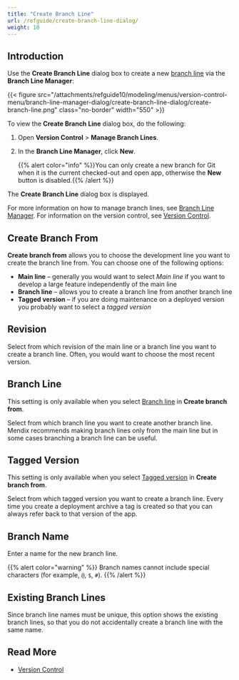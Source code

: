 ```yaml
---
title: "Create Branch Line"
url: /refguide/create-branch-line-dialog/
weight: 10
---
```


## Introduction

Use the **Create Branch Line** dialog box to create a new [branch line](/refguide/version-control/#branches) via the **Branch Line Manager**:

{{< figure src="/attachments/refguide10/modeling/menus/version-control-menu/branch-line-manager-dialog/create-branch-line-dialog/create-branch-line.png" class="no-border" width="550" >}}

To view the **Create Branch Line** dialog box, do the following:

1. Open **Version Control** > **Manage Branch Lines**.

2. In the **Branch Line Manager**, click **New**. 

    {{% alert color="info" %}}You can only create a new branch for Git when it is the current checked-out and open app, otherwise the **New** button is disabled.{{% /alert %}}

The **Create Branch Line** dialog box is displayed.

For more information on how to manage branch lines, see [Branch Line Manager](/refguide/branch-line-manager-dialog/). For information on the version control, see [Version Control](/refguide/version-control/). 

## Create Branch From

**Create branch from** allows you to choose the development line you want to create the branch line from. You can choose one of the following options:

* <a id="main-line"></a>**Main line** – generally you would want to select *Main line* if you want to develop a large feature independently of the main line
* <a id="branch-line"></a>**Branch line** – allows you to create a branch line from another branch line
* <a id="tagged-version"></a>**Tagged version** – if you are doing maintenance on a deployed version you probably want to select a *tagged version*

## Revision

Select from which revision of the main line or a branch line you want to create a branch line. Often, you would want to choose the most recent version.

## Branch Line 

This setting is only available when you select [Branch line](#branch-line) in **Create branch from**. 

Select from which branch line you want to create another branch line. Mendix recommends making branch lines only from the main line but in some cases branching a branch line can be useful.

## Tagged Version

This setting is only available when you select [Tagged version](#tagged-version) in **Create branch from**.  

Select from which tagged version you want to create a branch line. Every time you create a deployment archive a tag is created so that you can always refer back to that version of the app.

## Branch Name

Enter a name for the new branch line.

{{% alert color="warning" %}}
Branch names cannot include special characters (for example, `@`, `$`, `#`). 
{{% /alert %}}

## Existing Branch Lines

Since branch line names must be unique, this option shows the existing branch lines, so that you do not accidentally create a branch line with the same name.

## Read More

* [Version Control](/refguide/version-control/)
